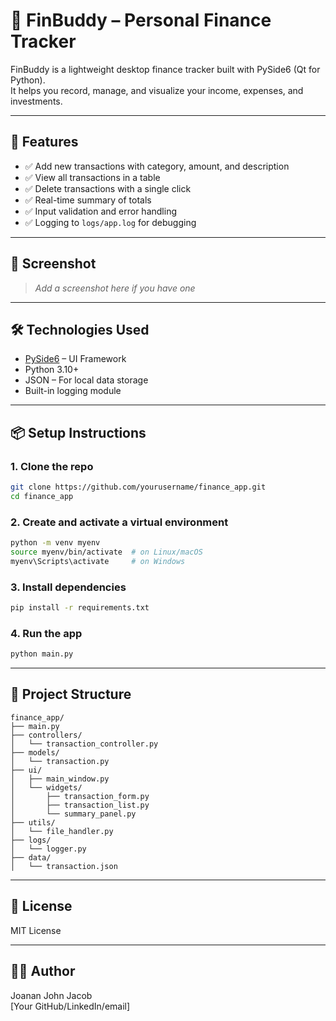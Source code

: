 # 💸 FinBuddy – Personal Finance Tracker

FinBuddy is a lightweight desktop finance tracker built with PySide6 (Qt for Python).  
It helps you record, manage, and visualize your income, expenses, and investments.

---

## 🚀 Features

- ✅ Add new transactions with category, amount, and description
- ✅ View all transactions in a table
- ✅ Delete transactions with a single click
- ✅ Real-time summary of totals
- ✅ Input validation and error handling
- ✅ Logging to `logs/app.log` for debugging

---

## 📸 Screenshot

> _Add a screenshot here if you have one_

---

## 🛠️ Technologies Used

- [PySide6](https://doc.qt.io/qtforpython/) – UI Framework
- Python 3.10+
- JSON – For local data storage
- Built-in logging module

---

## 📦 Setup Instructions

### 1. Clone the repo
```bash
git clone https://github.com/yourusername/finance_app.git
cd finance_app
```

### 2. Create and activate a virtual environment
```bash
python -m venv myenv
source myenv/bin/activate  # on Linux/macOS
myenv\Scripts\activate     # on Windows
```

### 3. Install dependencies
```bash
pip install -r requirements.txt
```

### 4. Run the app
```bash
python main.py
```

---

## 📁 Project Structure

```
finance_app/
├── main.py
├── controllers/
│   └── transaction_controller.py
├── models/
│   └── transaction.py
├── ui/
│   ├── main_window.py
│   └── widgets/
│       ├── transaction_form.py
│       ├── transaction_list.py
│       └── summary_panel.py
├── utils/
│   └── file_handler.py
├── logs/
│   └── logger.py
├── data/
│   └── transaction.json
```

---

## 📄 License

MIT License

---

## 🙋‍♂️ Author

Joanan John Jacob  
[Your GitHub/LinkedIn/email]
